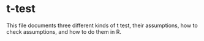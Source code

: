 # t-test
This file documents three different kinds of t test, their assumptions, how to check assumptions, and how to do them in R.
